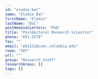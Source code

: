 ```yaml
---
id: "elodie-bal"
name: "Elodie Bal"
firstName: "Elodie"
lastName: "Bal"
postNominalLetters: "PhD"
title: "Postdoctoral Research Scientist"
phone: "851-5270"
fax: ""
email: "eb3151@cumc.columbia.edu"
room: "507"
url: ""
group: "Research Staff"
researchAreas: []
tags: []
---
```

